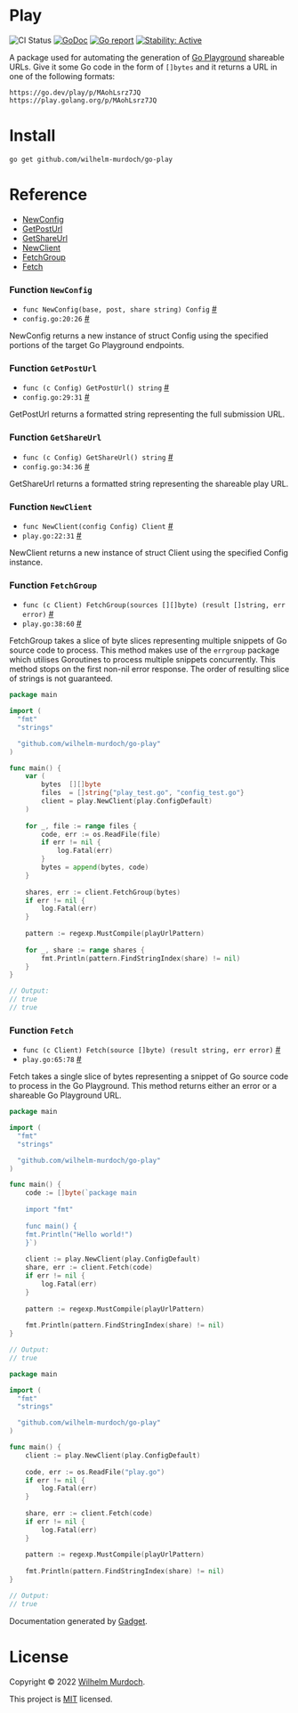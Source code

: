 # Play

![CI Status](https://github.com/wilhelm-murdoch/go-play/actions/workflows/ci.yml/badge.svg)
[![GoDoc](https://godoc.org/github.com/wilhelm-murdoch/go-play?status.svg)](https://pkg.go.dev/github.com/wilhelm-murdoch/go-play)
[![Go report](https://goreportcard.com/badge/github.com/wilhelm-murdoch/go-play)](https://goreportcard.com/report/github.com/wilhelm-murdoch/go-play)
[![Stability: Active](https://masterminds.github.io/stability/active.svg)](https://masterminds.github.io/stability/active.html)

A package used for automating the generation of [Go Playground](https://go.dev/play/) shareable URLs. Give it some Go code in the form of `[]bytes` and it returns a URL in one of the following formats:

```
https://go.dev/play/p/MAohLsrz7JQ
https://play.golang.org/p/MAohLsrz7JQ
```

# Install
```
go get github.com/wilhelm-murdoch/go-play
```

# Reference

* [NewConfig](#Function-NewConfig)
* [GetPostUrl](#Function-GetPostUrl)
* [GetShareUrl](#Function-GetShareUrl)
* [NewClient](#Function-NewClient)
* [FetchGroup](#Function-FetchGroup)
* [Fetch](#Function-Fetch)


### Function `NewConfig`
* `func NewConfig(base, post, share string) Config` [#](config.go#L20)
* `config.go:20:26` [#](config.go#L20-L26)

NewConfig returns a new instance of struct Config using the specified portions of the target Go Playground endpoints. 

### Function `GetPostUrl`
* `func (c Config) GetPostUrl() string` [#](config.go#L29)
* `config.go:29:31` [#](config.go#L29-L31)

GetPostUrl returns a formatted string representing the full submission URL. 

### Function `GetShareUrl`
* `func (c Config) GetShareUrl() string` [#](config.go#L34)
* `config.go:34:36` [#](config.go#L34-L36)

GetShareUrl returns a formatted string representing the shareable play URL. 

### Function `NewClient`
* `func NewClient(config Config) Client` [#](play.go#L22)
* `play.go:22:31` [#](play.go#L22-L31)

NewClient returns a new instance of struct Client using the specified Config instance. 

### Function `FetchGroup`
* `func (c Client) FetchGroup(sources [][]byte) (result []string, err error)` [#](play.go#L38)
* `play.go:38:60` [#](play.go#L38-L60)

FetchGroup takes a slice of byte slices representing multiple snippets of Go source code to process. This method makes use of the `errgroup` package which utilises Goroutines to process multiple snippets concurrently. This method stops on the first non-nil error response. The order of resulting slice of strings is not guaranteed. 

```go
package main

import (
  "fmt"
  "strings"

  "github.com/wilhelm-murdoch/go-play"
)

func main() {
    var (
    	bytes  [][]byte
    	files  = []string{"play_test.go", "config_test.go"}
    	client = play.NewClient(play.ConfigDefault)
    )
    
    for _, file := range files {
    	code, err := os.ReadFile(file)
    	if err != nil {
    		log.Fatal(err)
    	}
    	bytes = append(bytes, code)
    }
    
    shares, err := client.FetchGroup(bytes)
    if err != nil {
    	log.Fatal(err)
    }
    
    pattern := regexp.MustCompile(playUrlPattern)
    
    for _, share := range shares {
    	fmt.Println(pattern.FindStringIndex(share) != nil)
    }
}
```
```go
// Output:
// true
// true
```
### Function `Fetch`
* `func (c Client) Fetch(source []byte) (result string, err error)` [#](play.go#L65)
* `play.go:65:78` [#](play.go#L65-L78)

Fetch takes a single slice of bytes representing a snippet of Go source code to process in the Go Playground. This method returns either an error or a shareable Go Playground URL. 

```go
package main

import (
  "fmt"
  "strings"

  "github.com/wilhelm-murdoch/go-play"
)

func main() {
    code := []byte(`package main
    
    import "fmt"
    
    func main() {
    fmt.Println("Hello world!")
    }`)
    
    client := play.NewClient(play.ConfigDefault)
    share, err := client.Fetch(code)
    if err != nil {
    	log.Fatal(err)
    }
    
    pattern := regexp.MustCompile(playUrlPattern)
    
    fmt.Println(pattern.FindStringIndex(share) != nil)
}
```
```go
// Output:
// true
```
```go
package main

import (
  "fmt"
  "strings"

  "github.com/wilhelm-murdoch/go-play"
)

func main() {
    client := play.NewClient(play.ConfigDefault)
    
    code, err := os.ReadFile("play.go")
    if err != nil {
    	log.Fatal(err)
    }
    
    share, err := client.Fetch(code)
    if err != nil {
    	log.Fatal(err)
    }
    
    pattern := regexp.MustCompile(playUrlPattern)
    
    fmt.Println(pattern.FindStringIndex(share) != nil)
}
```
```go
// Output:
// true
```


Documentation generated by [Gadget](https://github.com/wilhelm-murdoch/go-gadget).

# License
Copyright © 2022 [Wilhelm Murdoch](https://wilhelm.codes).

This project is [MIT](./LICENSE) licensed.
